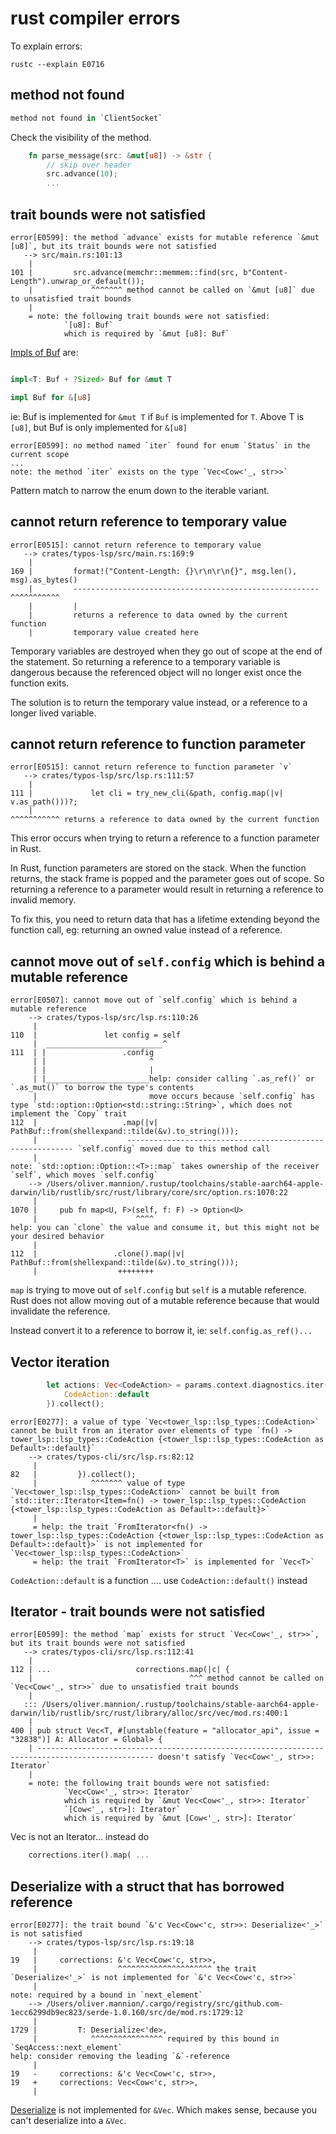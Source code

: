 # rust compiler errors

To explain errors:

```
rustc --explain E0716
```

## method not found

```rust
method not found in `ClientSocket`
```

Check the visibility of the method.

```rust
    fn parse_message(src: &mut[u8]) -> &str {
        // skip over header
        src.advance(10);
        ...
```

## trait bounds were not satisfied

```
error[E0599]: the method `advance` exists for mutable reference `&mut [u8]`, but its trait bounds were not satisfied
   --> src/main.rs:101:13
    |
101 |         src.advance(memchr::memmem::find(src, b"Content-Length").unwrap_or_default());
    |             ^^^^^^^ method cannot be called on `&mut [u8]` due to unsatisfied trait bounds
    |
    = note: the following trait bounds were not satisfied:
            `[u8]: Buf`
            which is required by `&mut [u8]: Buf`
```

[Impls of Buf](https://docs.rs/bytes/1.4.0/bytes/buf/trait.Buf.html#foreign-impls) are:

```rust

impl<T: Buf + ?Sized> Buf for &mut T

impl Buf for &[u8]
```

ie: Buf is implemented for `&mut T` if `Buf` is implemented for `T`. Above T is `[u8]`, but Buf is only implemented for `&[u8]`

```
error[E0599]: no method named `iter` found for enum `Status` in the current scope
...
note: the method `iter` exists on the type `Vec<Cow<'_, str>>`
```

Pattern match to narrow the enum down to the iterable variant.

## cannot return reference to temporary value

```
error[E0515]: cannot return reference to temporary value
   --> crates/typos-lsp/src/main.rs:169:9
    |
169 |         format!("Content-Length: {}\r\n\r\n{}", msg.len(), msg).as_bytes()
    |         -------------------------------------------------------^^^^^^^^^^^
    |         |
    |         returns a reference to data owned by the current function
    |         temporary value created here
```

Temporary variables are destroyed when they go out of scope at the end of the statement. So returning a reference to a temporary variable is dangerous because the referenced object will no longer exist once the function exits.

The solution is to return the temporary value instead, or a reference to a longer lived variable.

## cannot return reference to function parameter

```
error[E0515]: cannot return reference to function parameter `v`
   --> crates/typos-lsp/src/lsp.rs:111:57
    |
111 |             let cli = try_new_cli(&path, config.map(|v| v.as_path()))?;
    |                                                         ^^^^^^^^^^^ returns a reference to data owned by the current function
```

This error occurs when trying to return a reference to a function parameter in Rust.

In Rust, function parameters are stored on the stack. When the function returns, the stack frame is popped and the parameter goes out of scope. So returning a reference to a parameter would result in returning a reference to invalid memory.

To fix this, you need to return data that has a lifetime extending beyond the function call, eg: returning an owned value instead of a reference.

## cannot move out of `self.config` which is behind a mutable reference

```
error[E0507]: cannot move out of `self.config` which is behind a mutable reference
    --> crates/typos-lsp/src/lsp.rs:110:26
     |
110  |               let config = self
     |  __________________________^
111  | |                 .config
     | |                       ^
     | |                       |
     | |_______________________help: consider calling `.as_ref()` or `.as_mut()` to borrow the type's contents
     |                         move occurs because `self.config` has type `std::option::Option<std::string::String>`, which does not implement the `Copy` trait
112  |                   .map(|v| PathBuf::from(shellexpand::tilde(&v).to_string()));
     |                    ---------------------------------------------------------- `self.config` moved due to this method call
     |
note: `std::option::Option::<T>::map` takes ownership of the receiver `self`, which moves `self.config`
    --> /Users/oliver.mannion/.rustup/toolchains/stable-aarch64-apple-darwin/lib/rustlib/src/rust/library/core/src/option.rs:1070:22
     |
1070 |     pub fn map<U, F>(self, f: F) -> Option<U>
     |                      ^^^^
help: you can `clone` the value and consume it, but this might not be your desired behavior
     |
112  |                 .clone().map(|v| PathBuf::from(shellexpand::tilde(&v).to_string()));
     |                  ++++++++

```

`map` is trying to move out of `self.config` but `self` is a mutable reference. Rust does not allow moving out of a mutable reference because that would invalidate the reference.

Instead convert it to a reference to borrow it, ie: `self.config.as_ref()...`

## Vector iteration

```rust
        let actions: Vec<CodeAction> = params.context.diagnostics.iter().map(|&diag| {
            CodeAction::default
        }).collect();
```

```
error[E0277]: a value of type `Vec<tower_lsp::lsp_types::CodeAction>` cannot be built from an iterator over elements of type `fn() -> tower_lsp::lsp_types::CodeAction {<tower_lsp::lsp_types::CodeAction as Default>::default}`
    --> crates/typos-cli/src/lsp.rs:82:12
     |
82   |         }).collect();
     |            ^^^^^^^ value of type `Vec<tower_lsp::lsp_types::CodeAction>` cannot be built from `std::iter::Iterator<Item=fn() -> tower_lsp::lsp_types::CodeAction {<tower_lsp::lsp_types::CodeAction as Default>::default}>`
     |
     = help: the trait `FromIterator<fn() -> tower_lsp::lsp_types::CodeAction {<tower_lsp::lsp_types::CodeAction as Default>::default}>` is not implemented for `Vec<tower_lsp::lsp_types::CodeAction>`
     = help: the trait `FromIterator<T>` is implemented for `Vec<T>`
```

`CodeAction::default` is a function .... use `CodeAction::default()` instead

## Iterator - trait bounds were not satisfied

```
error[E0599]: the method `map` exists for struct `Vec<Cow<'_, str>>`, but its trait bounds were not satisfied
   --> crates/typos-cli/src/lsp.rs:112:41
    |
112 | ...                   corrections.map(|c| {
    |                                   ^^^ method cannot be called on `Vec<Cow<'_, str>>` due to unsatisfied trait bounds
    |
   ::: /Users/oliver.mannion/.rustup/toolchains/stable-aarch64-apple-darwin/lib/rustlib/src/rust/library/alloc/src/vec/mod.rs:400:1
    |
400 | pub struct Vec<T, #[unstable(feature = "allocator_api", issue = "32838")] A: Allocator = Global> {
    | ------------------------------------------------------------------------------------------------ doesn't satisfy `Vec<Cow<'_, str>>: Iterator`
    |
    = note: the following trait bounds were not satisfied:
            `Vec<Cow<'_, str>>: Iterator`
            which is required by `&mut Vec<Cow<'_, str>>: Iterator`
            `[Cow<'_, str>]: Iterator`
            which is required by `&mut [Cow<'_, str>]: Iterator`
```

Vec is not an Iterator... instead do

```rust
    corrections.iter().map( ...
```

## Deserialize with a struct that has borrowed reference

```
error[E0277]: the trait bound `&'c Vec<Cow<'c, str>>: Deserialize<'_>` is not satisfied
    --> crates/typos-lsp/src/lsp.rs:19:18
     |
19   |     corrections: &'c Vec<Cow<'c, str>>,
     |                  ^^^^^^^^^^^^^^^^^^^^^ the trait `Deserialize<'_>` is not implemented for `&'c Vec<Cow<'c, str>>`
     |
note: required by a bound in `next_element`
    --> /Users/oliver.mannion/.cargo/registry/src/github.com-1ecc6299db9ec823/serde-1.0.160/src/de/mod.rs:1729:12
     |
1729 |         T: Deserialize<'de>,
     |            ^^^^^^^^^^^^^^^^ required by this bound in `SeqAccess::next_element`
help: consider removing the leading `&`-reference
     |
19   -     corrections: &'c Vec<Cow<'c, str>>,
19   +     corrections: Vec<Cow<'c, str>>,
     |
```

[Deserialize](https://docs.rs/serde/latest/serde/trait.Deserialize.html) is not implemented for `&Vec`. Which makes sense, because you can't deserialize into a `&Vec`.
